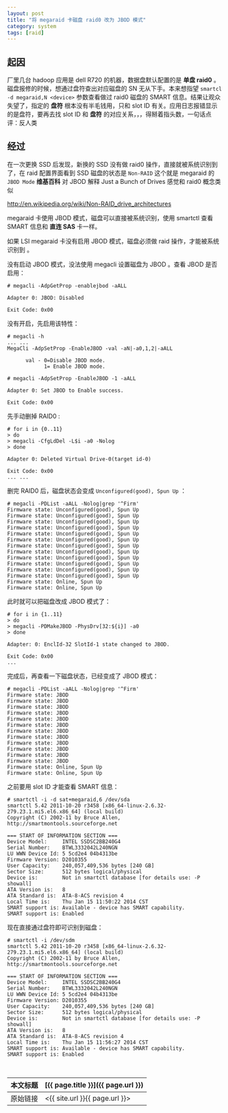 ```yaml
---
layout: post
title: "将 megaraid 卡磁盘 raid0 改为 JBOD 模式"
category: system
tags: [raid]
---
```


## 起因

厂里几台 hadoop 应用是 dell R720 的机器，数据盘默认配置的是 **单盘 raid0** 。磁盘报修的时候，想通过盘符查出对应磁盘的 SN 无从下手。本来想指望 `smartcl -d megaraid,N <device>` 参数查看做过 raid0 磁盘的 SMART 信息。结果让观众失望了，指定的 **盘符** 根本没有半毛钱用，只和 slot ID 有关。应用日志报错显示的是盘符，要再去找 slot ID 和 **盘符** 的对应关系，，，得掰着指头数，一句话点评：反人类

## 经过

在一次更换 SSD 后发现，新换的 SSD 没有做 raid0 操作，直接就被系统识别到了，在 raid 配置界面看到 SSD 磁盘的状态是 `Non-RAID` 这个就是 megaraid 的 `JBOD Mode` **维基百科** 对 JBOD 解释 Just a Bunch of Drives 感觉和 raid0 概念类似

<http://en.wikipedia.org/wiki/Non-RAID_drive_architectures>

megaraid 卡使用 JBOD 模式，磁盘可以直接被系统识别，使用 smartctl 查看 SMART 信息和 **直连 SAS** 卡一样。

如果 LSI megaraid 卡没有启用 JBOD 模式，磁盘必须做 raid 操作，才能被系统识别到 。

没有启动 JBOD 模式，没法使用 megacli 设置磁盘为 JBOD 。查看 JBOD 是否启用：

    # megacli -AdpGetProp -enablejbod -aALL

    Adapter 0: JBOD: Disabled

    Exit Code: 0x00

没有开启，先启用该特性：

    # megacli -h
    ... ...
    MegaCli -AdpSetProp -EnableJBOD -val -aN|-a0,1,2|-aALL

          val - 0=Disable JBOD mode.
                1= Enable JBOD mode.

    # megacli -AdpSetProp -EnableJBOD -1 -aALL

    Adapter 0: Set JBOD to Enable success.

    Exit Code: 0x00

先手动删掉 RAID0 :

    # for i in {0..11}
    > do
    > megacli -CfgLdDel -L$i -a0 -Nolog
    > done

    Adapter 0: Deleted Virtual Drive-0(target id-0)

    Exit Code: 0x00
    ... ...

删完 RAID0 后，磁盘状态会变成 `Unconfigured(good), Spun Up` ：

    # megacli -PDList -aALL -Nolog|grep '^Firm'
    Firmware state: Unconfigured(good), Spun Up
    Firmware state: Unconfigured(good), Spun Up
    Firmware state: Unconfigured(good), Spun Up
    Firmware state: Unconfigured(good), Spun Up
    Firmware state: Unconfigured(good), Spun Up
    Firmware state: Unconfigured(good), Spun Up
    Firmware state: Unconfigured(good), Spun Up
    Firmware state: Unconfigured(good), Spun Up
    Firmware state: Unconfigured(good), Spun Up
    Firmware state: Unconfigured(good), Spun Up
    Firmware state: Unconfigured(good), Spun Up
    Firmware state: Unconfigured(good), Spun Up
    Firmware state: Online, Spun Up
    Firmware state: Online, Spun Up

此时就可以把磁盘改成 JBOD 模式了：

    # for i in {1..11}
    > do
    > megacli -PDMakeJBOD -PhysDrv[32:${i}] -a0
    > done

    Adapter: 0: EnclId-32 SlotId-1 state changed to JBOD.

    Exit Code: 0x00
    ...

完成后，再查看一下磁盘状态，已经变成了 JBOD 模式：

    # megacli -PDList -aALL -Nolog|grep '^Firm'
    Firmware state: JBOD
    Firmware state: JBOD
    Firmware state: JBOD
    Firmware state: JBOD
    Firmware state: JBOD
    Firmware state: JBOD
    Firmware state: JBOD
    Firmware state: JBOD
    Firmware state: JBOD
    Firmware state: JBOD
    Firmware state: JBOD
    Firmware state: JBOD
    Firmware state: Online, Spun Up
    Firmware state: Online, Spun Up

之前要用 slot ID 才能查看 SMART 信息：

    # smartctl -i -d sat+megaraid,6 /dev/sda
    smartctl 5.42 2011-10-20 r3458 [x86_64-linux-2.6.32-279.23.1.mi5.el6.x86_64] (local build)
    Copyright (C) 2002-11 by Bruce Allen, http://smartmontools.sourceforge.net

    === START OF INFORMATION SECTION ===
    Device Model:     INTEL SSDSC2BB240G4
    Serial Number:    BTWL3332042L240NGN
    LU WWN Device Id: 5 5cd2e4 04b4313be
    Firmware Version: D2010355
    User Capacity:    240,057,409,536 bytes [240 GB]
    Sector Size:      512 bytes logical/physical
    Device is:        Not in smartctl database [for details use: -P showall]
    ATA Version is:   8
    ATA Standard is:  ATA-8-ACS revision 4
    Local Time is:    Thu Jan 15 11:50:22 2014 CST
    SMART support is: Available - device has SMART capability.
    SMART support is: Enabled

现在直接通过盘符即可识别到磁盘：

    # smartctl -i /dev/sdm
    smartctl 5.42 2011-10-20 r3458 [x86_64-linux-2.6.32-279.23.1.mi5.el6.x86_64] (local build)
    Copyright (C) 2002-11 by Bruce Allen, http://smartmontools.sourceforge.net

    === START OF INFORMATION SECTION ===
    Device Model:     INTEL SSDSC2BB240G4
    Serial Number:    BTWL3332042L240NGN
    LU WWN Device Id: 5 5cd2e4 04b4313be
    Firmware Version: D2010355
    User Capacity:    240,057,409,536 bytes [240 GB]
    Sector Size:      512 bytes logical/physical
    Device is:        Not in smartctl database [for details use: -P showall]
    ATA Version is:   8
    ATA Standard is:  ATA-8-ACS revision 4
    Local Time is:    Thu Jan 15 11:56:27 2014 CST
    SMART support is: Available - device has SMART capability.
    SMART support is: Enabled









<br/>

本文标题 | [{{ page.title }}]({{ page.url }})
-------- |:--------
原始链接 | <{{ site.url }}{{ page.url }}>
